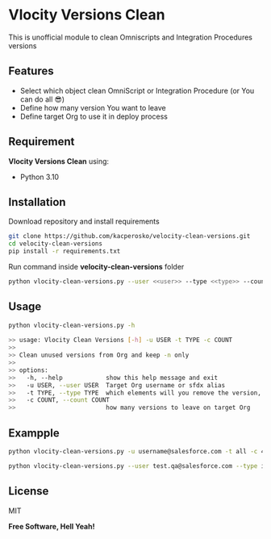 # Vlocity Versions Clean

This is unofficial module to clean Omniscripts and Integration Procedures versions


## Features

- Select which object clean OmniScript or Integration Procedure (or You can do all 😎)
- Define how many version You want to leave
- Define target Org to use it in deploy process

## Requirement

**Vlocity Versions Clean** using:

- Python 3.10


## Installation



Download repository and install requirements
```sh
git clone https://github.com/kacperosko/velocity-clean-versions.git
cd velocity-clean-versions
pip install -r requirements.txt 
```

Run command inside **velocity-clean-versions** folder

```sh
python vlocity-clean-versions.py --user <<user>> --type <<type>> --count <<count>>
```

## Usage

```sh
python vlocity-clean-versions.py -h
              
>> usage: Vlocity Clean Versions [-h] -u USER -t TYPE -c COUNT
>> 
>> Clean unused versions from Org and keep -n only
>> 
>> options:
>>   -h, --help            show this help message and exit
>>   -u USER, --user USER  Target Org username or sfdx alias
>>   -t TYPE, --type TYPE  which elements will you remove the version, 'os' 'ip' 'all'
>>   -c COUNT, --count COUNT
>>                         how many versions to leave on target Org
```

## Exampple
```sh
python vlocity-clean-versions.py -u username@salesforce.com -t all -c 4
```

```sh
python vlocity-clean-versions.py --user test.qa@salesforce.com --type ip --count 1
```


## License

MIT

**Free Software, Hell Yeah!**

